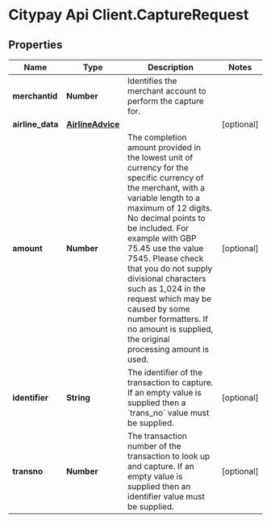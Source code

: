 # Citypay Api Client.CaptureRequest

## Properties

Name | Type | Description | Notes
------------ | ------------- | ------------- | -------------
**merchantid** | **Number** | Identifies the merchant account to perform the capture for. | 
**airline_data** | [**AirlineAdvice**](AirlineAdvice.md) |  | [optional] 
**amount** | **Number** | The completion amount provided in the lowest unit of currency for the specific currency of the merchant, with a variable length to a maximum of 12 digits. No decimal points to be included. For example with GBP 75.45 use the value 7545. Please check that you do not supply divisional characters such as 1,024 in the request which may be caused by some number formatters.  If no amount is supplied, the original processing amount is used.  | [optional] 
**identifier** | **String** | The identifier of the transaction to capture. If an empty value is supplied then a &#x60;trans_no&#x60; value must be supplied. | [optional] 
**transno** | **Number** | The transaction number of the transaction to look up and capture. If an empty value is supplied then an identifier value must be supplied. | [optional] 


